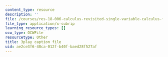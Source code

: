 ```yaml
---
content_type: resource
description: ''
file: /courses/res-18-006-calculus-revisited-single-variable-calculus-fall-2010/ae2ce3f648ca012fb40fbaed28f527af_zKtYCGbCfSc.srt
file_type: application/x-subrip
learning_resource_types: []
ocw_type: OCWFile
resourcetype: Other
title: 3play caption file
uid: ae2ce3f6-48ca-012f-b40f-baed28f527af
---
```

